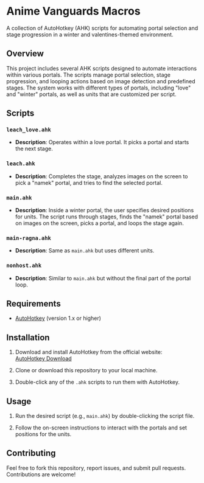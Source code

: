 # Anime Vanguards Macros
A collection of AutoHotkey (AHK) scripts for automating portal selection and stage progression in a winter and valentines-themed environment.

## Overview

This project includes several AHK scripts designed to automate interactions within various portals. The scripts manage portal selection, stage progression, and looping actions based on image detection and predefined stages. The system works with different types of portals, including "love" and "winter" portals, as well as units that are customized per script.

## Scripts

### `leach_love.ahk`
- **Description**: Operates within a love portal. It picks a portal and starts the next stage.

### `leach.ahk`
- **Description**: Completes the stage, analyzes images on the screen to pick a "namek" portal, and tries to find the selected portal.

### `main.ahk`
- **Description**: Inside a winter portal, the user specifies desired positions for units. The script runs through stages, finds the "namek" portal based on images on the screen, picks a portal, and loops the stage again.

### `main-ragna.ahk`
- **Description**: Same as `main.ahk` but uses different units.

### `nonhost.ahk`
- **Description**: Similar to `main.ahk` but without the final part of the portal loop.

## Requirements

- [AutoHotkey](https://www.autohotkey.com/) (version 1.x or higher)

## Installation

1. Download and install AutoHotkey from the official website:  
   [AutoHotkey Download](https://www.autohotkey.com/)
   
2. Clone or download this repository to your local machine.

3. Double-click any of the `.ahk` scripts to run them with AutoHotkey.

## Usage

1. Run the desired script (e.g., `main.ahk`) by double-clicking the script file.

2. Follow the on-screen instructions to interact with the portals and set positions for the units.

## Contributing

Feel free to fork this repository, report issues, and submit pull requests. Contributions are welcome!
